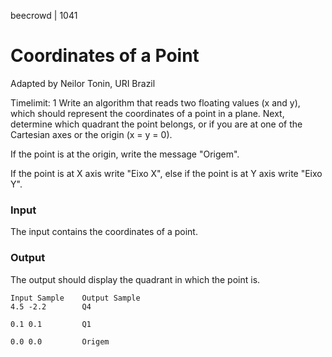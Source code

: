 beecrowd | 1041
# Coordinates of a Point
Adapted by Neilor Tonin, URI  Brazil

Timelimit: 1
Write an algorithm that reads two floating values (x and y), which should represent the coordinates of a point in a plane. Next, determine which quadrant the point belongs, or if you are at one of the Cartesian axes or the origin (x = y = 0).



If the point is at the origin, write the message "Origem".

If the point is at X axis write "Eixo X", else if the point is at Y axis write "Eixo Y".

### Input
The input contains the coordinates of a point.

### Output
The output should display the quadrant in which the point is.

```
Input Sample	Output Sample
4.5 -2.2        Q4

0.1 0.1         Q1

0.0 0.0         Origem
```